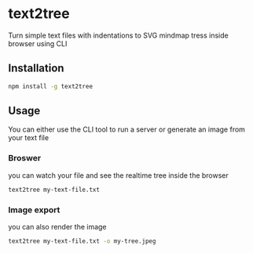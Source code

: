 # text2tree

Turn simple text files with indentations to SVG mindmap tress inside browser using CLI

## Installation

```Bash
npm install -g text2tree
```

## Usage

You can either use the CLI tool to run a server or generate an image from your text file

### Broswer


you can watch your file and see the realtime tree inside the browser

```Bash
text2tree my-text-file.txt
```
### Image export

you can also render the image

```Bash
text2tree my-text-file.txt -o my-tree.jpeg
```